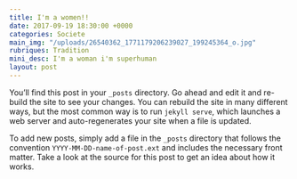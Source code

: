 ```yaml
---
title: I'm a women!!
date: 2017-09-19 18:30:00 +0000
categories: Societe
main_img: "/uploads/26540362_1771179206239027_199245364_o.jpg"
rubriques: Tradition
mini_desc: I'm a woman i'm superhuman
layout: post
---
```


You’ll find this post in your `_posts` directory. Go ahead and edit it and re-build the site to see your changes. You can rebuild the site in many different ways, but the most common way is to run `jekyll serve`, which launches a web server and auto-regenerates your site when a file is updated.

To add new posts, simply add a file in the `_posts` directory that follows the convention `YYYY-MM-DD-name-of-post.ext` and includes the necessary front matter. Take a look at the source for this post to get an idea about how it works.


